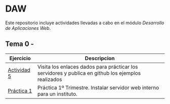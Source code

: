 # DAW
Este repositorio incluye actividades llevadas a cabo en el módulo _Desarrollo de Aplicaciones Web_.

## Tema 0 -
| Ejercicio  | Descripcion |
| ------------- | ------------- |
| [Actividad 5](./tema0/actividad5.md)  | Visita los enlaces dados para prácticar los servidores y publica en github los ejemplos realizados  |
| [Práctica 1](./practica1/practica1.md)  | Práctica 1º Trimestre. Instalar servidor web interno para un instituto. |

